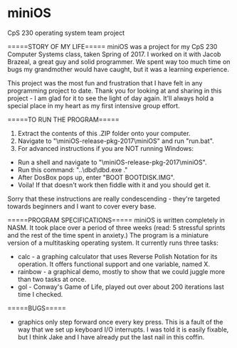 # miniOS
CpS 230 operating system team project

=====STORY OF MY LIFE=====
miniOS was a project for my CpS 230 Computer Systems class, taken Spring of 2017.
I worked on it with Jacob Brazeal, a great guy and solid programmer.
We spent way too much time on bugs my grandmother would have caught, but it was a learning experience.

This project was the most fun and frustration that I have felt in any programming project to date.
Thank you for looking at and sharing in this project - I am glad for it to see the light of day again.
It'll always hold a special place in my heart as my first intensive group effort.

=====TO RUN THE PROGRAM=====
1. Extract the contents of this .ZIP folder onto your computer.
2. Navigate to "\miniOS-release-pkg-2017\miniOS" and run "run.bat".
3. For advanced instructions if you are NOT running Windows:
  - Run a shell and navigate to "\miniOS-release-pkg-2017\miniOS".
  - Run this command: "..\dbd\dbd.exe ."
  - After DosBox pops up, enter "BOOT BOOTDISK.IMG".
  - Voila! If that doesn't work then fiddle with it and you should get it.
  
Sorry that these instructions are really condescending - they're targeted towards beginners and I want to cover every base.

=====PROGRAM SPECIFICATIONS=====
  miniOS is written completely in NASM. It took place over a period of three weeks (read: 5 stressful sprints and the rest of the time spent in anxiety.)
The program is a miniature version of a multitasking operating system. It currently runs three tasks:
  - calc - a graphing calculator that uses Reverse Polish Notation for its operation.
    It offers functional support and one variable, named X.
  - rainbow - a graphical demo, mostly to show that we could juggle more than two tasks at once.
  - gol - Conway's Game of Life, played out over about 200 iterations last time I checked.

=====BUGS=====
  - graphics only step forward once every key press. This is a fault of the way that we set up keyboard I/O interrupts.
    I was told it is easily fixable, but I think Jake and I have already put the last nail in this coffin.
